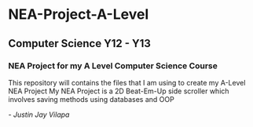 # **NEA-Project-A-Level**
## Computer Science Y12 - Y13
### NEA Project for my A Level Computer Science Course

This repository will contains the files that I am using to create my A-Level NEA Project
My NEA Project is a 2D Beat-Em-Up side scroller which involves saving methods using databases and OOP 


*- Justin Jay Vilapa*

